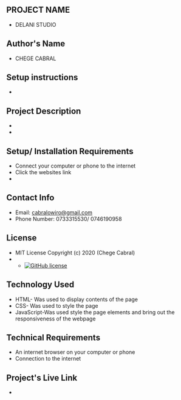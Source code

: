 ## PROJECT NAME
 - DELANI STUDIO
 ## Author's Name
 - CHEGE CABRAL
 
## Setup instructions 
- 


## Project Description 
- 
- 
## Setup/ Installation Requirements
- Connect your computer or phone to the internet
- Click the websites link
- 

## Contact Info
- Email: cabralowiro@gmail.com
- Phone Number: 0733315530/ 0746190958
## License
- MIT License Copyright (c) 2020 (Chege Cabral)
- - [![GitHub license](https://img.shields.io/github/license/Naereen/StrapDown.js.svg)](https://github.com/Naereen/StrapDown.js/blob/master/LICENSE)
## Technology Used
- HTML- Was used to display contents of the page
- CSS- Was used to style the page
- JavaScript-Was used style the page elements and bring out the responsiveness of the webpage
## Technical Requirements
- An internet browser on your computer or phone 
- Connection to the internet
## Project's Live Link
- 
